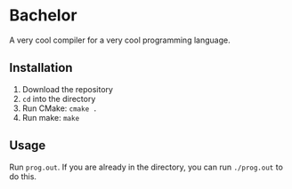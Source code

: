 # Bachelor

A very cool compiler for a very cool programming language.

## Installation

1. Download the repository
2. `cd` into the directory
3. Run CMake: `cmake .`
4. Run make: `make`

## Usage

Run `prog.out`. If you are already in the directory, you can run `./prog.out` to do this.
